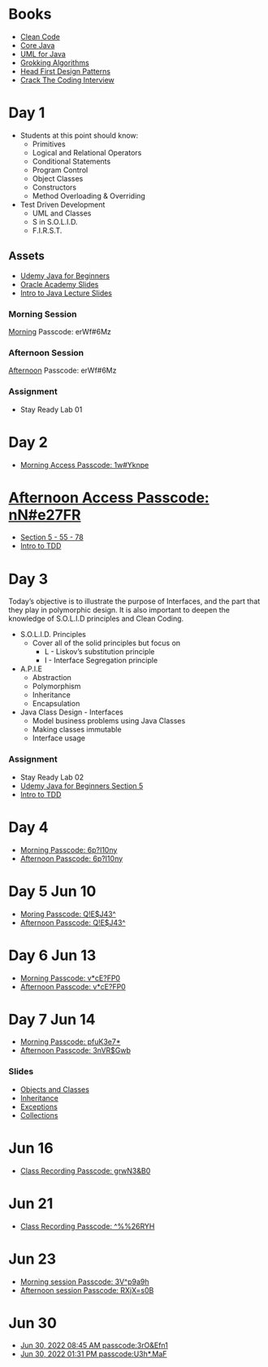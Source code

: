 # Books

* [Clean Code](./assets/Clean%20Code.pdf)
* [Core Java](./assets/core-java-volume-1-fundamentals-10th.pdf)
* [UML for Java](./assets/UML%20For%20Java%20Programmers%20-%202002%20-%20(By%20Laxxuss).pdf)
* [Grokking Algorithms](./assets/grokking-algorithms-illustrated-programmers-curious.pdf)
* [Head First Design Patterns](./assets/headfirstdesignpatterns_ebook.pdf)
* [Crack The Coding Interview](./assets//Cracking-the-Coding-Interview-6th-Edition-189-Programming-Questions-and-Solutions.pdf)
# Day 1

* Students at this point should know:
    * Primitives
    * Logical and Relational Operators
    * Conditional Statements
    * Program Control
    * Object Classes
    * Constructors
    * Method Overloading & Overriding
* Test Driven Development
    * UML and Classes
    * S in S.O.L.I.D.
    * F.I.R.S.T.

## Assets
* [Udemy Java for Beginners](https://codedifferently.udemy.com/course/practical-java-course/learn/lecture/17122556?course_portion_id=194228&learning_path_id=2950950#overview)
* [Oracle Academy Slides](./assets/JP_1_1_sg.pdf)
* [Intro to Java Lecture Slides](./assets//IntroToJava.pdf)

### Morning Session
[Morning](https://us02web.zoom.us/rec/share/ioaFpxFBpZGkI9Z8OsDtkeElE4ZEUyvDiA_iDtJdhgIUJCZXltRxg59BC8RQgbt2.sobhkZb6nVB5MEwL?startTime=1654527919000)
Passcode: erWf#6Mz

### Afternoon Session
[Afternoon](https://us02web.zoom.us/rec/share/ioaFpxFBpZGkI9Z8OsDtkeElE4ZEUyvDiA_iDtJdhgIUJCZXltRxg59BC8RQgbt2.sobhkZb6nVB5MEwL?startTime=1654536110000)
Passcode: erWf#6Mz

### Assignment 

* Stay Ready Lab 01


# Day 2
* [Morning Access Passcode: 1w#Yknpe](https://us02web.zoom.us/rec/share/38CRT1s4u6ssu75ZCdyt0I-SkrFbXWY6lIMLRlioN5WQRhpohmMFYct_1h_lVH_h.lBWitNcP2eE9upNe)

# [Afternoon Access Passcode: nN#e27FR](https://us02web.zoom.us/rec/share/21fiM-DQ_it3vR2AEyeauDsUnwALCGBjJaSRW7EXati8VXeYyvJbA2cyocYj2u-l.vDFvQ3N-jX5sN8kf)


* [Section 5 - 55 - 78](https://codedifferently.udemy.com/course/practical-java-course/learn/lecture/17122556?course_portion_id=194228&learning_path_id=2950950#overview)
* [Intro to TDD](https://codedifferently.udemy.com/course/test-driven-development-tdd-essentials-training-course/)

# Day 3

Today’s objective is to illustrate the purpose of Interfaces, and the part that they play in polymorphic design. It is also important to deepen the knowledge of S.O.L.I.D principles and Clean Coding.

* S.O.L.I.D. Principles
    * Cover all of the solid principles but focus on
        * L - Liskov’s substitution principle
        * I - Interface Segregation principle
* A.P.I.E
    * Abstraction
    * Polymorphism
    * Inheritance
    * Encapsulation
* Java Class Design - Interfaces
    * Model business problems using Java Classes
    * Making classes immutable
    * Interface usage

### Assignment 

* Stay Ready Lab 02
* [Udemy Java for Beginners Section 5](https://codedifferently.udemy.com/course/practical-java-course/learn/lecture/17122556?course_portion_id=194228&learning_path_id=2950950#overview)
* [Intro to TDD](https://codedifferently.udemy.com/course/test-driven-development-tdd-essentials-training-course/)


# Day 4
* [Morning Passcode: 6p?I10ny](https://us02web.zoom.us/rec/share/6p46GDFbMTYXqBJFqwSK6X4tmAu1BcgPxRtZjDfrIRnAbn6pLz99L2ZQ0Ws77LBU.wlKJZGC11afk1Ljg?startTime=1654779703000)
* [Afternoon Passcode: 6p?I10ny](https://us02web.zoom.us/rec/share/6p46GDFbMTYXqBJFqwSK6X4tmAu1BcgPxRtZjDfrIRnAbn6pLz99L2ZQ0Ws77LBU.wlKJZGC11afk1Ljg?startTime=1654797851000)

# Day 5 Jun 10
* [Moring Passcode: Q!E$J43^](https://us02web.zoom.us/rec/share/BIyjfVb2aCAm1DY12G2UUGqxcPw6QWH2veAlRQnR_7cX3FZZ5UNtUhYayhnlYoc2.oRUEnXqVGyxagpW9?startTime=1654867229000)
* [Afternoon Passcode: Q!E$J43^](https://us02web.zoom.us/rec/share/BIyjfVb2aCAm1DY12G2UUGqxcPw6QWH2veAlRQnR_7cX3FZZ5UNtUhYayhnlYoc2.oRUEnXqVGyxagpW9?startTime=1654887145000)

# Day 6 Jun 13

* [Morning Passcode: v*cE?FP0](https://us02web.zoom.us/rec/share/acKrRKYoZCMtF9oTbqGlyGq5M0u4WUnHIY_zF-Wt4gu9Rz8B6ukKM6x43xBLgM_q.krFpvV49XCaShU9_?startTime=1655127048000)
* [Afternoon Passcode: v*cE?FP0](https://us02web.zoom.us/rec/share/acKrRKYoZCMtF9oTbqGlyGq5M0u4WUnHIY_zF-Wt4gu9Rz8B6ukKM6x43xBLgM_q.krFpvV49XCaShU9_?startTime=1655145647000)


# Day 7 Jun 14

* [Morning Passcode: pfuK3e7*](https://us02web.zoom.us/rec/share/0pFOyGLhBbQi-S6ZZGQt8MhbO2Ac2fQtkpJwHUAq4KA2reX1BmSc_ZQC87UdjRdZ.UxjPiQxbRdmUgKmP?startTime=1655212615000)
* [Afternoon Passcode: 3nVR$Gwb](https://us02web.zoom.us/rec/share/2-sdWnnCHAGE-YrlkQoFVK6-7pf3e_MmMWWBuuM47_ij9zYBNmLoCG8dAPt2Zax3.I8rMre9njfCaK-P5?startTime=1655228306000)

### Slides

* [Objects and Classes](./assets/ObjectsAndClasses.pdf)
* [Inheritance](./assets/Inheritance.pdf)
* [Exceptions](./assets/Exceptions.pdf)
* [Collections](./assets/Collections.pdf)


# Jun 16
* [Class Recording Passcode: grwN3&B0](https://us02web.zoom.us/rec/share/ZEZAYWuSj74Dbtiz0BJhW8UWCX5M_-AXvQSidM-THz3f0uuv5mG_rf4zZv1LQV9b.mTE37Cbe2eVc7xss?startTime=1655386638000)

# Jun 21
* [Class Recording Passcode: ^%%26RYH](https://us02web.zoom.us/rec/share/MQjm2aWpER6yk2HQ7tNyrDjlVidtEjLDqFTScgovIqJ3pAlTUCSSuh3UJkISRmVb.UxMfFYE1FJGNatUo?startTime=1655818361000)

# Jun 23
* [Morning session Passcode: 3V^p9a9h](https://us02web.zoom.us/rec/share/-9FMLLOxpJY0JuiAT0Smau1LguXkpn0A8AbWwtUTgYEPnNmn6oTDNpyPwNNDxNM0.045p9CC9mOeRj0sF?startTime=1655990063000)
* [Afternoon session Passcode: RXjX=s0B](https://us02web.zoom.us/rec/share/tnINM8KEAQs0ZzDi-xEjJ7cewGBxnTtlpXGba8GvVxO1F8A1DPMoVS5xjMYMpJrw.akHJq-bW-hk5ue-M?startTime=1656005603000)

# Jun 30
* [Jun 30, 2022 08:45 AM passcode:3rO&Efn1](https://us02web.zoom.us/rec/share/FhVIslpoFy-3EKeOIfH_WMEJYwhXP75bPHRHHMc9K4NsWY4f0po2MbC5tgiOQXIX.r3kqLyYJNIzsRZzz)
* [Jun 30, 2022 01:31 PM passcode:U3h*.MaF](https://us02web.zoom.us/rec/share/XlFSLe-UWFxwKQSB2Apbh_RiRj76CdWYcMVo64KqVjaPlNuM5tbLAEA1RlPt38_U.CvFDjhCzr-qFrP6z)
